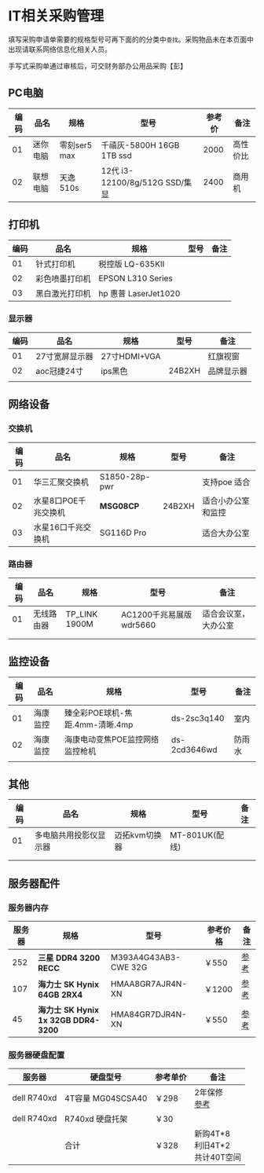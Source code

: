 # IT相关采购管理

填写采购申请单需要的规格型号可再下面的的分类中`查找`。采购物品未在本页面中出现请联系网络信息化相关人员。

手写式采购单通过审核后，可交财务部办公用品采购【彭】

## PC电脑

| 编码 | 品名     | 规格         | 型号                           | 参考价 | 备注     |
| ---- | -------- | ------------ | ------------------------------ | ------ | -------- |
| 01   | 迷你电脑 | 零刻ser5 max | 千禧灰-5800H 16GB 1TB ssd      | 2000   | 高性价比 |
| 02   | 联想电脑 | 天逸510s     | 12代 i3-12100/8g/512G SSD/集显 | 2400   | 商用机   |



## 打印机

| 编码 | 品名           | 规格                 | 型号 | 备注 |
| ---- | -------------- | -------------------- | ---- | ---- |
| 01   | 针式打印机     | 税控版 LQ-635KII     |      |      |
| 02   | 彩色喷墨打印机 | EPSON L310 Series    |      |      |
| 03   | 黑白激光打印机 | hp 惠普 LaserJet1020 |      |      |

### 显示器

| 编码 | 品名           | 规格         | 型号   | 备注       |
| ---- | -------------- | ------------ | ------ | ---------- |
| 01   | 27寸宽屏显示器 | 27寸HDMI+VGA |        | 红旗视窗   |
| 02   | aoc冠捷24寸    | ips黑色      | 24B2XH | 品牌显示器 |
|      |                |              |        |            |



## 网络设备

### 交换机

| 编码 | 品名                 | 规格          | 型号   | 备注               |
| ---- | -------------------- | ------------- | ------ | ------------------ |
| 01   | 华三汇聚交换机       | S1850-28p-pwr |        | 支持poe 适合       |
| 02   | 水星8口POE千兆交换机 | **MSG08CP**   | 24B2XH | 适合小办公室和监控 |
| 03   | 水星16口千兆交换机   | SG116D Pro    |        | 适合大办公室       |

### 路由器

| 编码 | 品名       | 规格          | 型号                     | 备注                 |
| ---- | ---------- | ------------- | ------------------------ | -------------------- |
| 01   | 无线路由器 | TP_LINK 1900M | AC1200千兆易展版 wdr5660 | 适合会议室，大办公室 |
|      |            |               |                          |                      |
|      |            |               |                          |                      |



## 监控设备

| 编码 | 品名     | 规格                            | 型号         | 备注   |
| ---- | -------- | ------------------------------- | ------------ | ------ |
| 01   | 海康监控 | 臻全彩POE球机-焦距.4mm-清晰.4mp | ds-2sc3q140  | 室内   |
| 02   | 海康监控 | 海康电动变焦POE监控网络监控枪机 | ds-2cd3646wd | 防雨水 |
|      |          |                                 |              |        |









## 其他

| 编码 | 品名                   | 规格          | 型号           | 备注 |
| ---- | ---------------------- | ------------- | -------------- | ---- |
| 01   | 多电脑共用投影仪显示器 | 迈拓kvm切换器 | MT-801UK(配线) |      |
|      |                        |               |                |      |
|      |                        |               |                |      |









## 服务器配件

 

### 服务器内存

| 服务器 | 规格                                   | 型号                 | 参考价格 | 备注                                                         |
| ------ | -------------------------------------- | -------------------- | -------- | ------------------------------------------------------------ |
| 252    | **三星 DDR4 3200 RECC**                | M393A4G43AB3-CWE 32G | ￥550    | [参考](https://memory.net/product/m393a4g43ab3-cwe-samsung-1x-32gb-ddr4-3200-rdimm-pc4-25600r-dual-rank-x8-module/) |
| 107    | **海力士  SK Hynix 64GB 2RX4**         | HMAA8GR7AJR4N-XN     | ￥1200   | [参考](https://memory.net/product/hmaa8gr7ajr4n-xn-sk-hynix-1x-64gb-ddr4-3200-rdimm-pc4-25600r-dual-rank-x4-module/) |
| 45     | **海力士  SK Hynix 1x 32GB DDR4-3200** | HMA84GR7DJR4N-XN     | ￥550    | [参考](https://memory.net/product/hma84gr7djr4n-xn-sk-hynix-1x-32gb-ddr4-3200-rdimm-pc4-25600r-dual-rank-x4-module/) |

 

### 服务器硬盘配置

| 服务器      | 硬盘型号          | 参考单价 | 备注                                                         |
| ----------- | ----------------- | -------- | ------------------------------------------------------------ |
| dell R740xd | 4T容量 MG04SCSA40 | ￥298    | 2年保修 <br />[参考](https://m.tb.cn/h.UFvhduK?tk=Jr7ldNbpiai) |
| dell R740xd | R740xd 硬盘托架   | ￥30     |                                                              |
|             | 合计              | ￥328    | 新购4T\*8<br />利旧4T\*2 <br />共计40T空间                   |